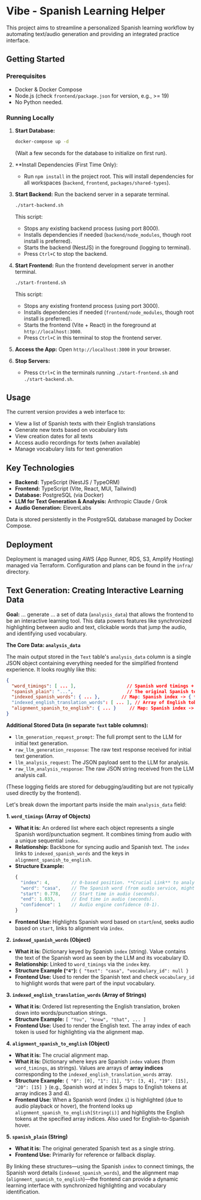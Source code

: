 # Vibe - Spanish Learning Helper

This project aims to streamline a personalized Spanish learning workflow by automating text/audio generation and providing an integrated practice interface.

## Getting Started

### Prerequisites

*   Docker & Docker Compose
*   Node.js (check `frontend/package.json` for version, e.g., >= 19)
*   No Python needed.

### Running Locally

1.  **Start Database:**
    ```bash
    docker-compose up -d
    ```
    (Wait a few seconds for the database to initialize on first run).

2.  **Install Dependencies (First Time Only):
    *   Run `npm install` in the project root. This will install dependencies for all workspaces (`backend`, `frontend`, `packages/shared-types`).

3.  **Start Backend:** Run the backend server in a separate terminal.
    ```bash
    ./start-backend.sh
    ```
    This script:
    *   Stops any existing backend process (using port 8000).
    *   Installs dependencies if needed (`backend/node_modules`, though root install is preferred).
    *   Starts the backend (NestJS) in the foreground (logging to terminal).
    *   Press `Ctrl+C` to stop the backend.

4.  **Start Frontend:** Run the frontend development server in another terminal.
    ```bash
    ./start-frontend.sh
    ```
    This script:
    *   Stops any existing frontend process (using port 3000).
    *   Installs dependencies if needed (`frontend/node_modules`, though root install is preferred).
    *   Starts the frontend (Vite + React) in the foreground at `http://localhost:3000`.
    *   Press `Ctrl+C` in this terminal to stop the frontend server.

5.  **Access the App:** Open `http://localhost:3000` in your browser.

6.  **Stop Servers:**
    *   Press `Ctrl+C` in the terminals running `./start-frontend.sh` and `./start-backend.sh`.

## Usage

The current version provides a web interface to:
*   View a list of Spanish texts with their English translations
*   Generate new texts based on vocabulary lists
*   View creation dates for all texts
*   Access audio recordings for texts (when available)
*   Manage vocabulary lists for text generation

## Key Technologies

*   **Backend:** TypeScript (NestJS / TypeORM)
*   **Frontend:** TypeScript (Vite, React, MUI, Tailwind)
*   **Database:** PostgreSQL (via Docker)
*   **LLM for Text Generation & Analysis:** Anthropic Claude / Grok
*   **Audio Generation:** ElevenLabs

Data is stored persistently in the PostgreSQL database managed by Docker Compose.

## Deployment

Deployment is managed using AWS (App Runner, RDS, S3, Amplify Hosting) managed via Terraform. Configuration and plans can be found in the `infra/` directory.

## Text Generation: Creating Interactive Learning Data

**Goal:** ... generate ... a set of data (`analysis_data`) that allows the frontend to be an interactive learning tool. This data powers features like synchronized highlighting between audio and text, clickable words that jump the audio, and identifying used vocabulary.

**The Core Data: `analysis_data`**

The main output stored in the `Text` table's `analysis_data` column is a single JSON object containing everything needed for the simplified frontend experience. It looks roughly like this:

```json
{
  "word_timings": [ ... ],                   // Spanish word timings + sequential index
  "spanish_plain": "...",                    // The original Spanish text
  "indexed_spanish_words": { ... },        // Map: Spanish index -> { text, vocab_id }
  "indexed_english_translation_words": [ ... ], // Array of English token strings
  "alignment_spanish_to_english": { ... }     // Map: Spanish index -> English token indices
}
```

**Additional Stored Data (in separate `Text` table columns):**

*   `llm_generation_request_prompt`: The full prompt sent to the LLM for initial text generation.
*   `raw_llm_generation_response`: The raw text response received for initial text generation.
*   `llm_analysis_request`: The JSON payload sent to the LLM for analysis.
*   `raw_llm_analysis_response`: The raw JSON string received from the LLM analysis call.

(These logging fields are stored for debugging/auditing but are not typically used directly by the frontend).

Let's break down the important parts inside the main `analysis_data` field:

**1. `word_timings` (Array of Objects)**

*   **What it is:** An ordered list where each object represents a single Spanish word/punctuation segment. It combines timing from audio with a unique sequential `index`.
*   **Relationship:** Backbone for syncing audio and Spanish text. The `index` links to `indexed_spanish_words` and the keys in `alignment_spanish_to_english`.
*   **Structure Example:**
    ```typescript
    {
      "index": 4,        // 0-based position. **Crucial Link** to analysis & alignment.
      "word": "casa",    // The Spanish word (from audio service, might differ slightly from LLM analysis).
      "start": 0.778,    // Start time in audio (seconds).
      "end": 1.033,      // End time in audio (seconds).
      "confidence": 1    // Audio engine confidence (0-1).
    }
    ```
*   **Frontend Use:** Highlights Spanish word based on `start`/`end`, seeks audio based on `start`, links to alignment via `index`.

**2. `indexed_spanish_words` (Object)**

*   **What it is:** Dictionary keyed by Spanish `index` (string). Value contains the text of the Spanish word as seen by the LLM and its vocabulary ID.
*   **Relationship:** Linked to `word_timings` via the `index` key.
*   **Structure Example (`"4"`):** `{ "text": "casa", "vocabulary_id": null }`
*   **Frontend Use:** Used to render the Spanish text and check `vocabulary_id` to highlight words that were part of the input vocabulary.

**3. `indexed_english_translation_words` (Array of Strings)**

*   **What it is:** Ordered list representing the English translation, broken down into words/punctuation strings.
*   **Structure Example:** `[ "You", "know", "that", ... ]`
*   **Frontend Use:** Used to render the English text. The array index of each token is used for highlighting via the alignment map.

**4. `alignment_spanish_to_english` (Object)**

*   **What it is:** The crucial alignment map.
*   **What it is:** Dictionary where keys are Spanish `index` values (from `word_timings`, as strings). Values are arrays of **array indices** corresponding to the `indexed_english_translation_words` array.
*   **Structure Example:** `{ "0": [0], "1": [1], "5": [3, 4], "19": [15], "20": [15] }` (e.g., Spanish word at index 5 maps to English tokens at array indices 3 and 4).
*   **Frontend Use:** When a Spanish word (index `i`) is highlighted (due to audio playback or hover), the frontend looks up `alignment_spanish_to_english[String(i)]` and highlights the English tokens at the specified array indices. Also used for English-to-Spanish hover.

**5. `spanish_plain` (String)**

*   **What it is:** The original generated Spanish text as a single string.
*   **Frontend Use:** Primarily for reference or fallback display.

By linking these structures—using the Spanish `index` to connect timings, the Spanish word details (`indexed_spanish_words`), and the alignment map (`alignment_spanish_to_english`)—the frontend can provide a dynamic learning interface with synchronized highlighting and vocabulary identification. 